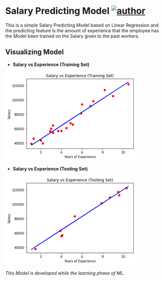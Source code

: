 # Salary Predicting Model [![author](https://img.shields.io/badge/Author-Patel%20Mubeen-blue.svg)](https://mubeenpatel99.github.io/mubeenpatel.github.io/)

This is a simple Salary Predicting Model based on Linear Regression and the predicting feature is the amount of experience that the employee has the Model been trained on the Salary given to the past workers.

## Visualizing Model

* **Salary vs Experience (Training Set)**

![Training Set](./documentation/Training.png)

* **Salary vs Experience (Testing Set)**

![Testing Set](./documentation/Testing.png)

*This Model is developed while the learning phase of ML.*
